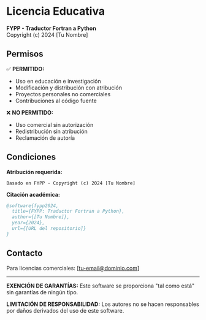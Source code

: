 # Licencia Educativa

**FYPP - Traductor Fortran a Python**  
Copyright (c) 2024 [Tu Nombre]

## Permisos

✅ **PERMITIDO:**
- Uso en educación e investigación
- Modificación y distribución con atribución
- Proyectos personales no comerciales
- Contribuciones al código fuente

❌ **NO PERMITIDO:**
- Uso comercial sin autorización
- Redistribución sin atribución
- Reclamación de autoría

## Condiciones

**Atribución requerida:**
```
Basado en FYPP - Copyright (c) 2024 [Tu Nombre]
```

**Citación académica:**
```bibtex
@software{fypp2024,
  title={FYPP: Traductor Fortran a Python},
  author={[Tu Nombre]},
  year={2024},
  url={[URL del repositorio]}
}
```

## Contacto

Para licencias comerciales: [tu-email@dominio.com]

---

**EXENCIÓN DE GARANTÍAS:** Este software se proporciona "tal como está" sin garantías de ningún tipo.

**LIMITACIÓN DE RESPONSABILIDAD:** Los autores no se hacen responsables por daños derivados del uso de este software.
